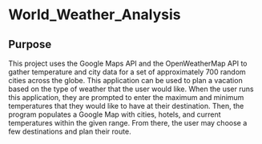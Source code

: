 # World_Weather_Analysis
## Purpose
This project uses the Google Maps API and the OpenWeatherMap API to gather temperature and city data for a set of approximately 700 random cities across the globe. This application can be used to plan a vacation based on the type of weather that the user would like. When the user runs this application, they are prompted to enter the maximum and minimum temperatures that they would like to have at their destination. Then, the program populates a Google Map with cities, hotels, and current temperatures within the given range. From there, the user may choose a few destinations and plan their route.
